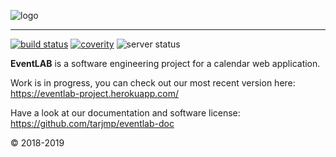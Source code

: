 ![logo](https://raw.githubusercontent.com/tarjmp/eventlab-doc/master/logo/logo-small.png)

---

[![build status](https://travis-ci.org/tarjmp/eventlab.svg?branch=master)](https://travis-ci.org/tarjmp/eventlab/)
[![coverity](https://codecov.io/gh/tarjmp/eventlab/branch/master/graph/badge.svg)](https://codecov.io/gh/tarjmp/eventlab)
![server status](https://img.shields.io/uptimerobot/status/m782500393-862ea60fd912a5cdf4ceb536.svg)

**EventLAB** is a software engineering project for a calendar web application.

Work is in progress, you can check out our most recent version here:
https://eventlab-project.herokuapp.com/

Have a look at our documentation and software license: https://github.com/tarjmp/eventlab-doc

© 2018-2019
